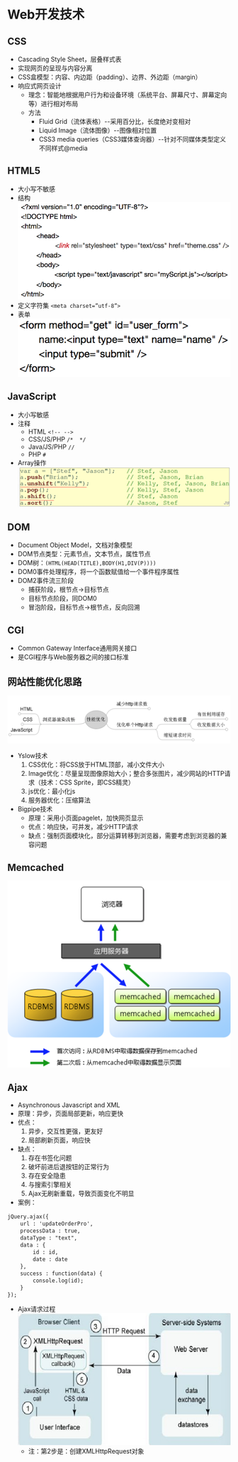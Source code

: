 # Web开发技术
## CSS
* Cascading Style Sheet，层叠样式表
* 实现网页的呈现与内容分离
* CSS盒模型：内容、内边距（padding）、边界、外边距（margin）
* 响应式网页设计
    * 理念：智能地根据用户行为和设备环境（系统平台、屏幕尺寸、屏幕定向等）进行相对布局
    * 方法
        * Fluid Grid（流体表格）--采用百分比，长度绝对变相对
        * Liquid Image（流体图像）--图像相对位置
        * CSS3 media queries（CSS3媒体查询器）--针对不同媒体类型定义不同样式@media

## HTML5
* 大小写不敏感
* 结构
![](img/html.png)
* 定义字符集 `<meta charset=”utf-8”>`
* 表单
![](img/form.png)

## JavaScript
* 大小写敏感
* 注释
    * HTML `<!-- -->`
    * CSS/JS/PHP `/*  */`
    * Java/JS/PHP `//`
    * PHP `#`
* Array操作
![](img/array.png)

## DOM
* Document Object Model，文档对象模型
* DOM节点类型：元素节点，文本节点，属性节点
* DOM树：`(HTML(HEAD(TITLE),BODY(H1,DIV(P))))`
* DOM0事件处理程序，将一个函数赋值给一个事件程序属性
* DOM2事件流三阶段
    * 捕获阶段，根节点->目标节点
    * 目标节点阶段，同DOM0
    * 冒泡阶段，目标节点->根节点，反向回溯

## CGI
* Common Gateway Interface通用网关接口
* 是CGI程序与Web服务器之间的接口标准

## 网站性能优化思路
![](img/optimization.png)
* Yslow技术
    1. CSS优化：将CSS放于HTML顶部，减小文件大小
    2. Image优化：尽量呈现图像原始大小；整合多张图片，减少网站的HTTP请求（技术：CSS Sprite，即CSS精灵）
    3. js优化：最小化js
    4. 服务器优化：压缩算法
* Bigpipe技术
    * 原理：采用小页面pagelet，加快网页显示
    * 优点：响应快，可并发，减少HTTP请求
    * 缺点：强制页面模块化，部分运算转移到浏览器，需要考虑到浏览器的兼容问题

## Memcached
![](img/memcached.png)

## Ajax
* Asynchronous Javascript and XML
* 原理：异步，页面局部更新，响应更快
* 优点：
    1. 异步，交互性更强，更友好
    2. 局部刷新页面，响应快
* 缺点：
    1. 存在书签化问题
    2. 破坏前进后退按钮的正常行为
    3. 存在安全隐患
    4. 与搜索引擎相关
    5. Ajax无刷新重载，导致页面变化不明显
* 案例：
```
jQuery.ajax({
    url : 'updateOrderPro',
    processData : true,
    dataType : "text",
    data : {
        id : id,
        date : date
    },
    success : function(data) {
        console.log(id);
    }
});
```
* Ajax请求过程
![](img/ajax.png)
    * 注：第2步是：创建XMLHttpRequest对象